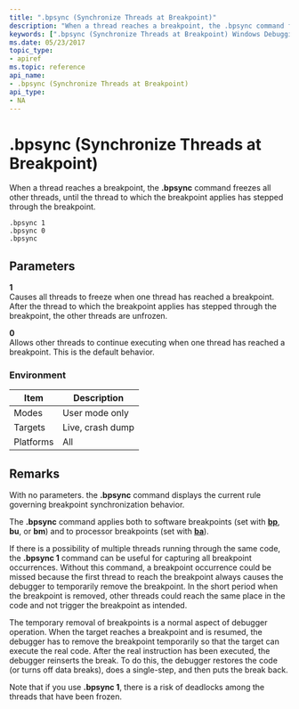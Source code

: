 ```yaml
---
title: ".bpsync (Synchronize Threads at Breakpoint)"
description: "When a thread reaches a breakpoint, the .bpsync command freezes all other threads, until the thread to which the breakpoint applies has stepped through the breakpoint."
keywords: [".bpsync (Synchronize Threads at Breakpoint) Windows Debugging"]
ms.date: 05/23/2017
topic_type:
- apiref
ms.topic: reference
api_name:
- .bpsync (Synchronize Threads at Breakpoint)
api_type:
- NA
---
```


# .bpsync (Synchronize Threads at Breakpoint)


When a thread reaches a breakpoint, the **.bpsync** command freezes all other threads, until the thread to which the breakpoint applies has stepped through the breakpoint.

```dbgcmd
.bpsync 1
.bpsync 0
.bpsync 
```

## Parameters


<span id="_______1______"></span> **1**   
Causes all threads to freeze when one thread has reached a breakpoint. After the thread to which the breakpoint applies has stepped through the breakpoint, the other threads are unfrozen.

<span id="_______0______"></span> **0**   
Allows other threads to continue executing when one thread has reached a breakpoint. This is the default behavior.

### Environment

|  Item  | Description          |
|--------|----------------------|
|Modes|User mode only|
|Targets|Live, crash dump|
|Platforms|All|

 

## Remarks

With no parameters. the **.bpsync** command displays the current rule governing breakpoint synchronization behavior.

The **.bpsync** command applies both to software breakpoints (set with [**bp**](bp--bu--bm--set-breakpoint-.md), **bu**, or **bm**) and to processor breakpoints (set with [**ba**](ba--break-on-access-.md)).

If there is a possibility of multiple threads running through the same code, the **.bpsync 1** command can be useful for capturing all breakpoint occurrences. Without this command, a breakpoint occurrence could be missed because the first thread to reach the breakpoint always causes the debugger to temporarily remove the breakpoint. In the short period when the breakpoint is removed, other threads could reach the same place in the code and not trigger the breakpoint as intended.

The temporary removal of breakpoints is a normal aspect of debugger operation. When the target reaches a breakpoint and is resumed, the debugger has to remove the breakpoint temporarily so that the target can execute the real code. After the real instruction has been executed, the debugger reinserts the break. To do this, the debugger restores the code (or turns off data breaks), does a single-step, and then puts the break back.

Note that if you use **.bpsync 1**, there is a risk of deadlocks among the threads that have been frozen.

 

 






